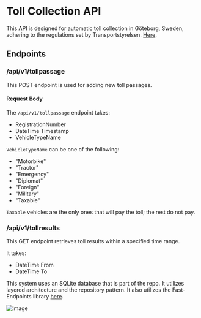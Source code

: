 # Toll Collection API

This API is designed for automatic toll collection in Göteborg, Sweden, adhering to the regulations set by Transportstyrelsen. [Here](https://www.transportstyrelsen.se/sv/vagtrafik/Trangselskatt/Trangselskatt-i-goteborg/Tider-och-belopp-i-Goteborg/).

## Endpoints

### /api/v1/tollpassage

This POST endpoint is used for adding new toll passages.

#### Request Body

The `/api/v1/tollpassage` endpoint takes:

- RegistrationNumber
- DateTime Timestamp
- VehicleTypeName

`VehicleTypeName` can be one of the following:
- "Motorbike"
- "Tractor"
- "Emergency"
- "Diplomat"
- "Foreign"
- "Military"
- "Taxable"

`Taxable` vehicles are the only ones that will pay the toll; the rest do not pay.

### /api/v1/tollresults

This GET endpoint retrieves toll results within a specified time range.

It takes:

- DateTime From
- DateTime To

This system uses an SQLite database that is part of the repo. It utilizes layered architecture and the repository pattern. It also utilizes the Fast-Endpoints library [here](https://fast-endpoints.com/).

![image](https://github.com/JohnGrat/TollCollection/assets/51702387/dfd15dcf-48f9-4daa-a212-e1fe5682ec42)
